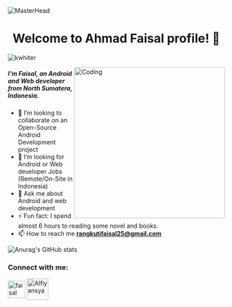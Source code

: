![MasterHead](https://github.com/kwhiter/kwhiter/blob/main/src/bg.png)
<h1 align="center">Welcome to Ahmad Faisal profile! 👋</h1>

<p align="left"> <img src="https://komarev.com/ghpvc/?username=kwhiter&label=Profile%20views&color=129e00&style=plastic" alt="kwhiter" /> </p>
<img align="right" alt="Coding" width="350" src="https://github.com/kwhiter/kwhiter/blob/main/src/code.png">

<h5>I'm Faisal, an Android and Web developer from North Sumatera, Indonesia.</h5>

- 👯 I’m looking to collaborate on an Open-Source Android Development project
- 💼 I’m looking for Android or Web developer Jobs (Remote/On-Site in Indonesia)
- 💬 Ask me about Android and web development 
- ⚡ Fun fact: I spend almost 6 hours to reading some novel and books.
- 📫 How to reach me **rangkutifaisal25@gmail.com**

<!-- <p><img align="left" src="https://github-readme-stats.vercel.app/api/top-langs?username=alfiyansya&show_icons=true&locale=en&layout=compact" alt="alfiyansya" /></p> --> 

![Anurag's GitHub stats](https://github-readme-stats.vercel.app/api?username=kwhiter&show_icons=true&hide=issues,prs&cache_seconds=86400&theme=algolia)

<!-- [![Anurag's GitHub stats](https://github-readme-stats.vercel.app/api?username=alfiyansya&show_icons=true&hide=issues,prs&cache_seconds=86400&theme=algolia)](https://github.com/anuraghazra/github-readme-stats) -->

<h3 align="left">Connect with me:</h3>
<p align="left">
<a href="https://www.linkedin.com/in/faisal-676072258/" target="blank"><img align="center" src="https://github.com/kwhiter/kwhiter/blob/main/src/in.png" alt="faisal" height="40" width="40" /></a>
<a href="https://www.instagram.com/heeisal/" target="blank"><img align="center" src="https://github.com/kwhiter/kwhiter/blob/main/src/ig.png" alt="Alfiyansya" height="50" width="50" /></a>

